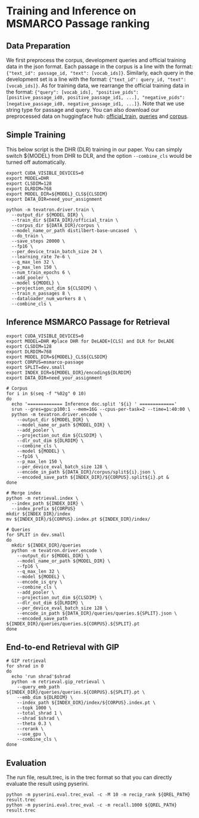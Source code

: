 # Training and Inference on MSMARCO Passage ranking
## Data Preparation
We first preprocess the corpus, development queries and official training data in the json format. Each passage in the corpus is a line with the format: `{"text_id": passage_id, "text": [vocab_ids]}`. Similarly, each query in the development set is a line with the format: `{"text_id": query_id, "text": [vocab_ids]}`. As for training data, we rearrange the official training data in the format: `{"query": [vocab_ids], "positive_pids": [positive_passage_id0, positive_passage_id1, ...], "negative_pids": [negative_passage_id0, negative_passage_id1, ...]}`. Note that we use string type for passage and query. You can also download our preprocessed data on huggingface hub: [official_train](https://huggingface.co/datasets/jacklin/msmarco_passage_ranking_corpus), [queries](https://huggingface.co/datasets/jacklin/msmarco_passage_ranking_queries) and [corpus](https://huggingface.co/datasets/jacklin/msmarco_passage_ranking_corpus).

## Simple Training
This below script is the DHR (DLR) training in our paper. You can simply switch ${MODEL} from DHR to DLR, and the option `--combine_cls` would be turned off automatically.
```shell=bash
export CUDA_VISIBLE_DEVICES=0
export MODEL=DHR
export CLSDIM=128
export DLRDIM=768
export MODEL_DIR=${MODEL}_CLS${CLSDIM}
export DATA_DIR=need_your_assignment

python -m tevatron.driver.train \
  --output_dir ${MODEL_DIR} \
  --train_dir ${DATA_DIR}/official_train \
  --corpus_dir ${DATA_DIR}/corpus \
  --model_name_or_path distilbert-base-uncased  \
  --do_train \
  --save_steps 20000 \
  --fp16 \
  --per_device_train_batch_size 24 \
  --learning_rate 7e-6 \
  --q_max_len 32 \
  --p_max_len 150 \
  --num_train_epochs 6 \
  --add_pooler \
  --model ${MODEL} \
  --projection_out_dim ${CLSDIM} \
  --train_n_passages 8 \
  --dataloader_num_workers 8 \
  --combine_cls \
```

## Inference MSMARCO Passage for Retrieval
```
export CUDA_VISIBLE_DEVICES=0
export MODEL=DHR #place DHR for DeLADE+[CLS] and DLR for DeLADE
export CLSDIM=128
export DLRDIM=768
export MODEL_DIR=${MODEL}_CLS${CLSDIM}
export CORPUS=msmarco-passage
export SPLIT=dev.small
export INDEX_DIR=${MODEL_DIR}/encoding${DLRDIM}
export DATA_DIR=need_your_assignment

# Corpus
for i in $(seq -f "%02g" 0 10)
do
  echo '============= Inference doc.split '${i} ' ============='
  srun --gres=gpu:p100:1 --mem=16G --cpus-per-task=2 --time=1:40:00 \
  python -m tevatron.driver.encode \
    --output_dir ${MODEL_DIR} \
    --model_name_or_path ${MODEL_DIR} \
    --add_pooler \
    --projection_out_dim ${CLSDIM} \
    --dlr_out_dim ${DLRDIM} \
    --combine_cls \
    --model ${MODEL} \
    --fp16 \
    --p_max_len 150 \
    --per_device_eval_batch_size 128 \
    --encode_in_path ${DATA_DIR}/corpus/split${i}.json \
    --encoded_save_path ${INDEX_DIR}/${CORPUS}.split${i}.pt &
done

# Merge index
python -m retrieval.index \
  --index_path ${INDEX_DIR} \
  --index_prefix ${CORPUS}
mkdir ${INDEX_DIR}/index
mv ${INDEX_DIR}/${CORPUS}.index.pt ${INDEX_DIR}/index/

# Queries
for SPLIT in dev.small
do
  mkdir ${INDEX_DIR}/queries
  python -m tevatron.driver.encode \
    --output_dir ${MODEL_DIR} \
    --model_name_or_path ${MODEL_DIR} \
    --fp16 \
    --q_max_len 32 \
    --model ${MODEL} \
    --encode_is_qry \
    --combine_cls \
    --add_pooler \
    --projection_out_dim ${CLSDIM} \
    --dlr_out_dim ${DLRDIM} \
    --per_device_eval_batch_size 128 \
    --encode_in_path ${DATA_DIR}/queries/queries.${SPLIT}.json \
    --encoded_save_path ${INDEX_DIR}/queries/queries.${CORPUS}.${SPLIT}.pt
done
```
## End-to-end Retrieval with GIP
```
# GIP retrieval
for shrad in 0
do
  echo 'run shrad'$shrad
  python -m retrieval.gip_retrieval \
    --query_emb_path ${INDEX_DIR}/queries/queries.${CORPUS}.${SPLIT}.pt \
    --emb_dim ${DLRDIM} \
    --index_path ${INDEX_DIR}/index/${CORPUS}.index.pt \
    --topk 1000 \
    --total_shrad 1 \
    --shrad $shrad \
    --theta 0.3 \
    --rerank \
    --use_gpu \
    --combine_cls \
done
```
## Evaluation
The run file, result.trec, is in the trec format so that you can directly evaluate the result using pyserini.
```
python -m pyserini.eval.trec_eval -c -M 10 -m recip_rank ${QREL_PATH} result.trec
python -m pyserini.eval.trec_eval -c -m recall.1000 ${QREL_PATH} result.trec
```


